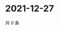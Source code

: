 # 2021-12-27

共 0 条

<!-- BEGIN WEIBO -->
<!-- 最后更新时间 Mon Dec 27 2021 19:14:16 GMT+0800 (China Standard Time) -->

<!-- END WEIBO -->
